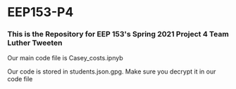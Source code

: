 # EEP153-P4

### This is the Repository for EEP 153's Spring 2021 Project 4 Team **Luther Tweeten**

Our main code file is Casey_costs.ipnyb

Our code is stored in students.json.gpg. Make sure you decrypt it in our code file

